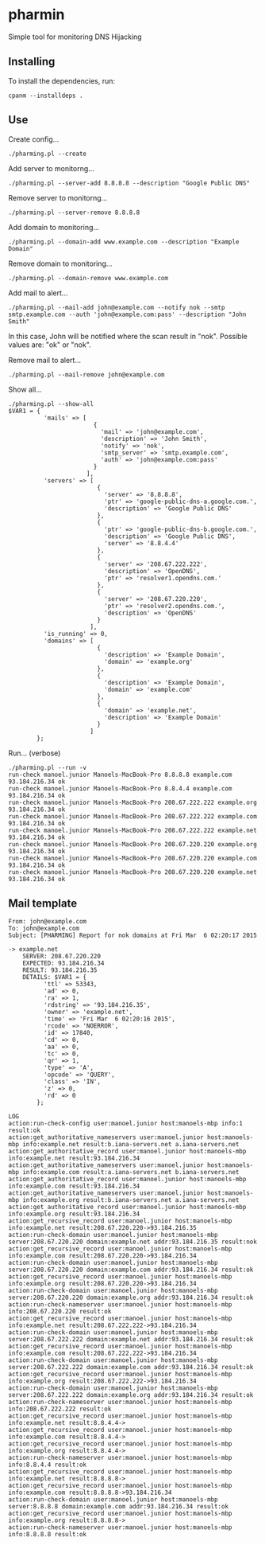 # pharmin
Simple tool for monitoring DNS Hijacking


Installing
----------

To install the dependencies, run:

    cpanm --installdeps .


Use
---

Create config...

	./pharming.pl --create


Add server to monitorng...

	./pharming.pl --server-add 8.8.8.8 --description "Google Public DNS"


Remove server to monitorng...

	./pharming.pl --server-remove 8.8.8.8


Add domain to monitoring...

	./pharming.pl --domain-add www.example.com --description "Example Domain"


Remove domain to monitoring...

	./pharming.pl --domain-remove www.example.com


Add mail to alert...

	./pharming.pl --mail-add john@example.com --notify nok --smtp smtp.example.com --auth 'john@example.com:pass' --description "John Smith"

In this case, John will be notified where the scan result in "nok". Possible values are: "ok" or "nok".


Remove mail to alert...

	./pharming.pl --mail-remove john@example.com


Show all...

	./pharming.pl --show-all
	$VAR1 = {
	          'mails' => [
	                        {
	                          'mail' => 'john@example.com',
	                          'description' => 'John Smith',
	                          'notify' => 'nok',
	                          'smtp_server' => 'smtp.example.com',
	                          'auth' => 'john@example.com:pass'
	                        }
	                      ],
	          'servers' => [
	                         {
	                           'server' => '8.8.8.8',
	                           'ptr' => 'google-public-dns-a.google.com.',
	                           'description' => 'Google Public DNS'
	                         },
	                         {
	                           'ptr' => 'google-public-dns-b.google.com.',
	                           'description' => 'Google Public DNS',
	                           'server' => '8.8.4.4'
	                         },
	                         {
	                           'server' => '208.67.222.222',
	                           'description' => 'OpenDNS',
	                           'ptr' => 'resolver1.opendns.com.'
	                         },
	                         {
	                           'server' => '208.67.220.220',
	                           'ptr' => 'resolver2.opendns.com.',
	                           'description' => 'OpenDNS'
	                         }
	                       ],
	          'is_running' => 0,
	          'domains' => [
	                         {
	                           'description' => 'Example Domain',
	                           'domain' => 'example.org'
	                         },
	                         {
	                           'description' => 'Example Domain',
	                           'domain' => 'example.com'
	                         },
	                         {
	                           'domain' => 'example.net',
	                           'description' => 'Example Domain'
	                         }
	                       ]
	        };


Run... (verbose)

	./pharming.pl --run -v
	run-check manoel.junior Manoels-MacBook-Pro 8.8.8.8 example.com 93.184.216.34 ok
	run-check manoel.junior Manoels-MacBook-Pro 8.8.4.4 example.com 93.184.216.34 ok
	run-check manoel.junior Manoels-MacBook-Pro 208.67.222.222 example.org 93.184.216.34 ok
	run-check manoel.junior Manoels-MacBook-Pro 208.67.222.222 example.com 93.184.216.34 ok
	run-check manoel.junior Manoels-MacBook-Pro 208.67.222.222 example.net 93.184.216.34 ok
	run-check manoel.junior Manoels-MacBook-Pro 208.67.220.220 example.org 93.184.216.34 ok
	run-check manoel.junior Manoels-MacBook-Pro 208.67.220.220 example.com 93.184.216.34 ok
	run-check manoel.junior Manoels-MacBook-Pro 208.67.220.220 example.net 93.184.216.34 ok


Mail template
-------------

	From: john@example.com
	To: john@example.com
	Subject: [PHARMING] Report for nok domains at Fri Mar  6 02:20:17 2015

	-> example.net
		SERVER: 208.67.220.220
		EXPECTED: 93.184.216.34
		RESULT: 93.184.216.35
		DETAILS: $VAR1 = {
	          'ttl' => 53343,
	          'ad' => 0,
	          'ra' => 1,
	          'rdstring' => '93.184.216.35',
	          'owner' => 'example.net',
	          'time' => 'Fri Mar  6 02:20:16 2015',
	          'rcode' => 'NOERROR',
	          'id' => 17840,
	          'cd' => 0,
	          'aa' => 0,
	          'tc' => 0,
	          'qr' => 1,
	          'type' => 'A',
	          'opcode' => 'QUERY',
	          'class' => 'IN',
	          'z' => 0,
	          'rd' => 0
	        };

	LOG
	action:run-check-config user:manoel.junior host:manoels-mbp info:1 result:ok
	action:get_authoritative_nameservers user:manoel.junior host:manoels-mbp info:example.net result:b.iana-servers.net a.iana-servers.net
	action:get_authoritative_record user:manoel.junior host:manoels-mbp info:example.net result:93.184.216.34
	action:get_authoritative_nameservers user:manoel.junior host:manoels-mbp info:example.com result:a.iana-servers.net b.iana-servers.net
	action:get_authoritative_record user:manoel.junior host:manoels-mbp info:example.com result:93.184.216.34
	action:get_authoritative_nameservers user:manoel.junior host:manoels-mbp info:example.org result:b.iana-servers.net a.iana-servers.net
	action:get_authoritative_record user:manoel.junior host:manoels-mbp info:example.org result:93.184.216.34
	action:get_recursive_record user:manoel.junior host:manoels-mbp info:example.net result:208.67.220.220->93.184.216.35
	action:run-check-domain user:manoel.junior host:manoels-mbp server:208.67.220.220 domain:example.net addr:93.184.216.35 result:nok
	action:get_recursive_record user:manoel.junior host:manoels-mbp info:example.com result:208.67.220.220->93.184.216.34
	action:run-check-domain user:manoel.junior host:manoels-mbp server:208.67.220.220 domain:example.com addr:93.184.216.34 result:ok
	action:get_recursive_record user:manoel.junior host:manoels-mbp info:example.org result:208.67.220.220->93.184.216.34
	action:run-check-domain user:manoel.junior host:manoels-mbp server:208.67.220.220 domain:example.org addr:93.184.216.34 result:ok
	action:run-check-nameserver user:manoel.junior host:manoels-mbp info:208.67.220.220 result:ok
	action:get_recursive_record user:manoel.junior host:manoels-mbp info:example.net result:208.67.222.222->93.184.216.34
	action:run-check-domain user:manoel.junior host:manoels-mbp server:208.67.222.222 domain:example.net addr:93.184.216.34 result:ok
	action:get_recursive_record user:manoel.junior host:manoels-mbp info:example.com result:208.67.222.222->93.184.216.34
	action:run-check-domain user:manoel.junior host:manoels-mbp server:208.67.222.222 domain:example.com addr:93.184.216.34 result:ok
	action:get_recursive_record user:manoel.junior host:manoels-mbp info:example.org result:208.67.222.222->93.184.216.34
	action:run-check-domain user:manoel.junior host:manoels-mbp server:208.67.222.222 domain:example.org addr:93.184.216.34 result:ok
	action:run-check-nameserver user:manoel.junior host:manoels-mbp info:208.67.222.222 result:ok
	action:get_recursive_record user:manoel.junior host:manoels-mbp info:example.net result:8.8.4.4->
	action:get_recursive_record user:manoel.junior host:manoels-mbp info:example.com result:8.8.4.4->
	action:get_recursive_record user:manoel.junior host:manoels-mbp info:example.org result:8.8.4.4->
	action:run-check-nameserver user:manoel.junior host:manoels-mbp info:8.8.4.4 result:ok
	action:get_recursive_record user:manoel.junior host:manoels-mbp info:example.net result:8.8.8.8->
	action:get_recursive_record user:manoel.junior host:manoels-mbp info:example.com result:8.8.8.8->93.184.216.34
	action:run-check-domain user:manoel.junior host:manoels-mbp server:8.8.8.8 domain:example.com addr:93.184.216.34 result:ok
	action:get_recursive_record user:manoel.junior host:manoels-mbp info:example.org result:8.8.8.8->
	action:run-check-nameserver user:manoel.junior host:manoels-mbp info:8.8.8.8 result:ok
